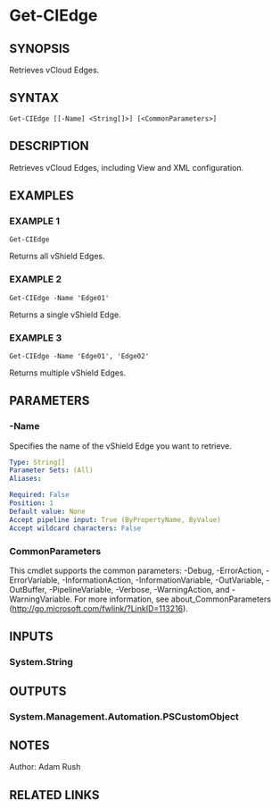 # Get-CIEdge

## SYNOPSIS
Retrieves vCloud Edges.

## SYNTAX

```
Get-CIEdge [[-Name] <String[]>] [<CommonParameters>]
```

## DESCRIPTION
Retrieves vCloud Edges, including View and XML configuration.

## EXAMPLES

### EXAMPLE 1
```
Get-CIEdge
```

Returns all vShield Edges.

### EXAMPLE 2
```
Get-CIEdge -Name 'Edge01'
```

Returns a single vShield Edge.

### EXAMPLE 3
```
Get-CIEdge -Name 'Edge01', 'Edge02'
```

Returns multiple vShield Edges.

## PARAMETERS

### -Name
Specifies the name of the vShield Edge you want to retrieve.

```yaml
Type: String[]
Parameter Sets: (All)
Aliases:

Required: False
Position: 1
Default value: None
Accept pipeline input: True (ByPropertyName, ByValue)
Accept wildcard characters: False
```

### CommonParameters
This cmdlet supports the common parameters: -Debug, -ErrorAction, -ErrorVariable, -InformationAction, -InformationVariable, -OutVariable, -OutBuffer, -PipelineVariable, -Verbose, -WarningAction, and -WarningVariable.
For more information, see about_CommonParameters (http://go.microsoft.com/fwlink/?LinkID=113216).

## INPUTS

### System.String
## OUTPUTS

### System.Management.Automation.PSCustomObject
## NOTES
Author: Adam Rush

## RELATED LINKS
